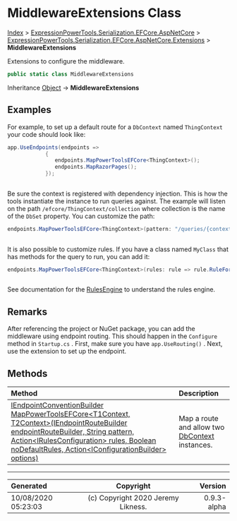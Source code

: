 ﻿# MiddlewareExtensions Class

[Index](../index.md) > [ExpressionPowerTools.Serialization.EFCore.AspNetCore](ExpressionPowerTools.Serialization.EFCore.AspNetCore.a.md) > [ExpressionPowerTools.Serialization.EFCore.AspNetCore.Extensions](ExpressionPowerTools.Serialization.EFCore.AspNetCore.Extensions.n.md) > **MiddlewareExtensions**

Extensions to configure the middleware.

```csharp
public static class MiddlewareExtensions
```

Inheritance [Object](https://docs.microsoft.com/dotnet/api/system.object) → **MiddlewareExtensions**

## Examples

For example, to set up a default route for a `DbContext` named `ThingContext` your code should look like:

```csharp
app.UseEndpoints(endpoints =>
            {
               endpoints.MapPowerToolsEFCore<ThingContext>();
               endpoints.MapRazorPages();
            });
            
```

Be sure the context is registered with dependency injection. This is how the tools instantiate the instance to
            run queries against.
            The example will listen on the path `/efcore/ThingContext/collection` where collection is the name of the `DbSet` property. You can customize the path:

```csharp
endpoints.MapPowerToolsEFCore<ThingContext>(pattern: "/queries/{context}/set/{collection}");
            
```

It is also possible to customize rules. If you have a class named `MyClass` that has methods for the query
            to run, you can add it:

```csharp
endpoints.MapPowerToolsEFCore<ThingContext>(rules: rule => rule.RuleForType<MyClass>().Allow());
            
```

See documentation for the [RulesEngine](ExpressionPowerTools.Serialization.Rules.RulesEngine.cs.md) to understand the rules engine.

## Remarks

After referencing the project or NuGet package, you can add the middleware using endpoint routing. This should happen
            in the `Configure` method in `Startup.cs` . First, make sure you have `app.UseRouting()` . Next, use
            the extension to set up the endpoint.

## Methods

| Method | Description |
| :-- | :-- |
| [IEndpointConventionBuilder MapPowerToolsEFCore&lt;T1Context, T2Context>(IEndpointRouteBuilder endpointRouteBuilder, String pattern, Action&lt;IRulesConfiguration> rules, Boolean noDefaultRules, Action&lt;IConfigurationBuilder> options)](ExpressionPowerTools.Serialization.EFCore.AspNetCore.Extensions.MiddlewareExtensions.MapPowerToolsEFCore.m.md) | Map a route and allow two [DbContext](https://docs.microsoft.com/dotnet/api/microsoft.entityframeworkcore.dbcontext) instances. |

---

| Generated | Copyright | Version |
| :-- | :-: | --: |
| 10/08/2020 05:23:03 | (c) Copyright 2020 Jeremy Likness. | 0.9.3-alpha |

